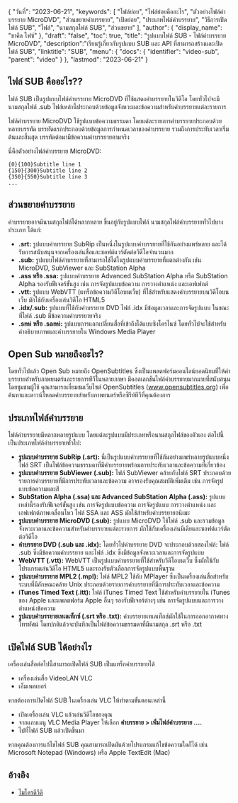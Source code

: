 {
"วันที่": "2023-06-21",
  "keywords": [
"ไฟล์ย่อย",
"ไฟล์ย่อยคืออะไร",
"ตัวอย่างไฟล์คำบรรยาย MicroDVD",
"ส่วนขยายคำบรรยาย",
"เปิดย่อย",
"ประเภทไฟล์คำบรรยาย",
"วิธีการเปิดไฟล์ SUB",
"ไฟล์",
"นามสกุลไฟล์ SUB",
"ส่วนขยาย"
],
  "author": {
"display_name": "ชาคีล ไฟซ์"
},
"draft": "false",
"toc": true,
"title": "รูปแบบไฟล์ SUB - ไฟล์คำบรรยาย MicroDVD",
  "description":"เรียนรู้เกี่ยวกับรูปแบบ SUB และ API ที่สามารถสร้างและเปิดไฟล์ SUB",
"linktitle": "SUB",
  "menu": {
    "docs": {
      "identifier": "video-sub",
      "parent": "video"
}
},
"lastmod": "2023-06-21"
}

## ไฟล์ SUB คืออะไร??

ไฟล์ SUB เป็นรูปแบบไฟล์คำบรรยาย MicroDVD ที่ใช้แสดงคำบรรยายในวิดีโอ โดยทั่วไปจะมีนามสกุลไฟล์ .sub ไฟล์เหล่านี้ประกอบด้วยข้อมูลจังหวะและข้อความสำหรับคำบรรยายแต่ละรายการ

ไฟล์คำบรรยาย MicroDVD ใช้รูปแบบข้อความธรรมดา โดยแต่ละรายการคำบรรยายประกอบด้วยหลายบรรทัด บรรทัดแรกประกอบด้วยข้อมูลการกำหนดเวลาของคำบรรยาย รวมถึงการประทับเวลาเริ่มต้นและสิ้นสุด บรรทัดต่อมามีข้อความคำบรรยายตามจริง

นี่คือตัวอย่างไฟล์คำบรรยาย MicroDVD:

```
{0}{100}Subtitle line 1
{150}{300}Subtitle line 2
{350}{550}Subtitle line 3
...
```

## ส่วนขยายคำบรรยาย

คำบรรยายอาจมีนามสกุลไฟล์ได้หลากหลาย ขึ้นอยู่กับรูปแบบไฟล์ นามสกุลไฟล์คำบรรยายทั่วไปบางประเภท ได้แก่:

- **.srt:** รูปแบบคำบรรยาย SubRip เป็นหนึ่งในรูปแบบคำบรรยายที่ใช้กันอย่างแพร่หลาย และได้รับการสนับสนุนจากเครื่องเล่นสื่อและซอฟต์แวร์ตัดต่อวิดีโอจำนวนมาก
- **.sub:** รูปแบบไฟล์คำบรรยายที่สามารถใช้ได้ในรูปแบบคำบรรยายที่แตกต่างกัน เช่น MicroDVD, SubViewer และ SubStation Alpha
- **.ass หรือ .ssa:** รูปแบบคำบรรยาย Advanced SubStation Alpha หรือ SubStation Alpha รองรับฟีเจอร์ขั้นสูง เช่น การจัดรูปแบบข้อความ การวางตำแหน่ง และเอฟเฟกต์
- **.vtt:** รูปแบบ WebVTT (แทร็กข้อความวิดีโอบนเว็บ) ที่ใช้สำหรับแสดงคำบรรยายบนวิดีโอบนเว็บ มักใช้กับเครื่องเล่นวิดีโอ HTML5
- **.idx/.sub:** รูปแบบที่ใช้กับคำบรรยาย DVD ไฟล์ .idx มีข้อมูลเวลาและการจัดรูปแบบ ในขณะที่ไฟล์ .sub มีข้อความคำบรรยายจริง
- **.smi หรือ .sami:** รูปแบบการแลกเปลี่ยนสื่อที่เข้าถึงได้แบบซิงโครไนซ์ โดยทั่วไปจะใช้สำหรับคำอธิบายภาพและคำบรรยายใน Windows Media Player

## Open Sub หมายถึงอะไร?

โดยทั่วไปแล้ว Open Sub หมายถึง OpenSubtitles ซึ่งเป็นแพลตฟอร์มออนไลน์ยอดนิยมที่ให้คำบรรยายสำหรับภาพยนตร์และรายการทีวีในหลายภาษา มีคอลเลกชันไฟล์คำบรรยายมากมายที่สนับสนุนโดยชุมชนผู้ใช้ คุณสามารถเยี่ยมชมเว็บไซต์ OpenSubtitles (www.opensubtitles.org) เพื่อค้นหาและดาวน์โหลดคำบรรยายสำหรับภาพยนตร์หรือซีรีย์ทีวีที่คุณต้องการ

## ประเภทไฟล์คำบรรยาย

ไฟล์คำบรรยายมีหลากหลายรูปแบบ โดยแต่ละรูปแบบมีประเภทหรือนามสกุลไฟล์ของตัวเอง ต่อไปนี้เป็นประเภทไฟล์คำบรรยายทั่วไป:

- **รูปแบบคำบรรยาย SubRip (.srt):** นี่เป็นรูปแบบคำบรรยายที่ใช้กันอย่างแพร่หลายรูปแบบหนึ่ง ไฟล์ SRT เป็นไฟล์ข้อความธรรมดาที่มีคำบรรยายพร้อมการประทับเวลาและข้อความที่เกี่ยวข้อง
- **รูปแบบคำบรรยาย SubViewer (.sub):** ไฟล์ SubViewer คล้ายกับไฟล์ SRT ประกอบด้วยรายการคำบรรยายที่มีการประทับเวลาและข้อความ อาจรองรับคุณสมบัติเพิ่มเติม เช่น การจัดรูปแบบข้อความและสี
- **SubStation Alpha (.ssa) และ Advanced SubStation Alpha (.ass):** รูปแบบเหล่านี้รองรับฟีเจอร์ขั้นสูง เช่น การจัดรูปแบบข้อความ การจัดรูปแบบ การวางตำแหน่ง และเอฟเฟกต์ภาพเคลื่อนไหว ไฟล์ SSA และ ASS มักใช้สำหรับคำบรรยายอนิเมะ
- **รูปแบบคำบรรยาย MicroDVD (.sub):** รูปแบบ MicroDVD ใช้ไฟล์ .sub และรวมข้อมูลจังหวะเวลาและข้อความสำหรับคำบรรยายแต่ละรายการ มักใช้กับเครื่องเล่นมีเดียและซอฟต์แวร์ตัดต่อวิดีโอ
- **คำบรรยาย DVD (.sub และ .idx):** โดยทั่วไปคำบรรยาย DVD จะประกอบด้วยสองไฟล์: ไฟล์ .sub ซึ่งมีข้อความคำบรรยาย และไฟล์ .idx ซึ่งมีข้อมูลจังหวะเวลาและการจัดรูปแบบ
- **WebVTT (.vtt):** WebVTT เป็นรูปแบบคำบรรยายที่ใช้สำหรับวิดีโอบนเว็บ ซึ่งมักใช้กับโปรแกรมเล่นวิดีโอ HTML5 และรองรับตัวเลือกการจัดรูปแบบพื้นฐาน
- **รูปแบบคำบรรยาย MPL2 (.mpl):** ไฟล์ MPL2 ใช้กับ MPlayer ซึ่งเป็นเครื่องเล่นสื่อสำหรับระบบที่มีลักษณะคล้าย Unix ประกอบด้วยรายการคำบรรยายที่มีการประทับเวลาและข้อความ
- **iTunes Timed Text (.itt):** ไฟล์ iTunes Timed Text ใช้สำหรับคำบรรยายใน iTunes ของ Apple และแพลตฟอร์ม Apple อื่นๆ รองรับฟีเจอร์ต่างๆ เช่น การจัดรูปแบบและการวางตำแหน่งข้อความ
- **รูปแบบคำบรรยายเทเลเท็กซ์ (.srt หรือ .txt):** คำบรรยายเทเลเท็กซ์มักใช้ในการออกอากาศทางโทรทัศน์ โดยปกติแล้วจะบันทึกเป็นไฟล์ข้อความธรรมดาที่มีนามสกุล .srt หรือ .txt

## เปิดไฟล์ SUB ได้อย่างไร

เครื่องเล่นสื่อต่อไปนี้สามารถเปิดไฟล์ SUB เป็นแทร็กคำบรรยายได้

- เครื่องเล่นสื่อ VideoLAN VLC
- เอ็มเพลเยอร์

หากต้องการเปิดไฟล์ SUB ในเครื่องเล่น VLC ให้ทำตามขั้นตอนเหล่านี้

- เปิดเครื่องเล่น VLC แล้วเล่นวิดีโอของคุณ
- จากแถบเมนู VLC Media Player ให้เลือก **คำบรรยาย > เพิ่มไฟล์คำบรรยาย ....**
- ไปที่ไฟล์ SUB แล้วเปิดขึ้นมา

หากคุณต้องการแก้ไขไฟล์ SUB คุณสามารถเปิดมันด้วยโปรแกรมแก้ไขข้อความใดก็ได้ เช่น Microsoft Notepad (Windows) หรือ Apple TextEdit (Mac)

## อ้างอิง
* [ไมโครดีวีดี](https://en.wikipedia.org/wiki/MicroDVD)

